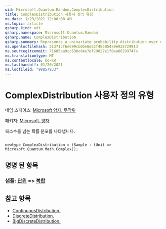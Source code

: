 ```yaml
---
uid: Microsoft.Quantum.Random.ComplexDistribution
title: ComplexDistribution 사용자 정의 유형
ms.date: 1/23/2021 12:00:00 AM
ms.topic: article
qsharp.kind: udt
qsharp.namespace: Microsoft.Quantum.Random
qsharp.name: ComplexDistribution
qsharp.summary: Represents a univariate probability distribution over complex numbers.
ms.openlocfilehash: 51371cf6e699cb0be6e32f485054a9e92572991d
ms.sourcegitcommit: 71605ea9cc630e84e7ef29027e1f0ea06299747e
ms.translationtype: MT
ms.contentlocale: ko-KR
ms.lasthandoff: 01/26/2021
ms.locfileid: "98857833"
---
```

# <a name="complexdistribution-user-defined-type"></a>ComplexDistribution 사용자 정의 유형

네임 스페이스: [Microsoft 양자. 무작위](xref:Microsoft.Quantum.Random)

패키지: [Microsoft. 양자](https://nuget.org/packages/Microsoft.Quantum.QSharp.Core)


복소수를 넘는 확률 분포를 나타냅니다.

```qsharp

newtype ComplexDistribution = (Sample : (Unit => Microsoft.Quantum.Math.Complex));
```



## <a name="named-items"></a>명명 된 항목

### <a name="sample--unit--complex"></a>샘플: [단위](xref:microsoft.quantum.lang-ref.unit) => [복합](xref:Microsoft.Quantum.Math.Complex) 



## <a name="see-also"></a>참고 항목

- [ContinuousDistribution.](xref:Microsoft.Quantum.Random.ContinuousDistribution)
- [DiscreteDistribution.](xref:Microsoft.Quantum.Random.DiscreteDistribution)
- [BigDiscreteDistribution.](xref:Microsoft.Quantum.Random.BigDiscreteDistribution)